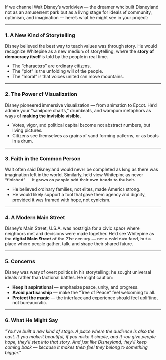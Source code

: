 If we channel Walt Disney’s worldview — the dreamer who built Disneyland not as an amusement park but as a living stage for ideals of community, optimism, and imagination — here’s what he might see in your project:

---

### **1. A New Kind of Storytelling**

Disney believed the best way to teach values was through story. He would recognize Whitepine as a new medium of storytelling, where the **story of democracy itself** is told by the people in real time.

* The “characters” are ordinary citizens.
* The “plot” is the unfolding will of the people.
* The “moral” is that voices united can move mountains.

---

### **2. The Power of Visualization**

Disney pioneered immersive visualization — from animation to Epcot. He’d admire your “sandpore charts,” drumbeats, and wampum metaphors as ways of **making the invisible visible.**

* Votes, vigor, and political capital become not abstract numbers, but living pictures.
* Citizens see themselves as grains of sand forming patterns, or as beats in a drum.

---

### **3. Faith in the Common Person**

Walt often said Disneyland would never be completed as long as there was imagination left in the world. Similarly, he’d view Whitepine as never “finished” — it grows as people add their own beads to the belt.

* He believed ordinary families, not elites, made America strong.
* He would likely support a tool that gave them agency and dignity, provided it was framed with hope, not cynicism.

---

### **4. A Modern Main Street**

Disney’s Main Street, U.S.A. was nostalgia for a civic space where neighbors met and decisions were made together. He’d see Whitepine as the **digital Main Street** of the 21st century — not a cold data feed, but a place where people gather, talk, and shape their shared future.

---

### **5. Concerns**

Disney was wary of overt politics in his storytelling; he sought universal ideals rather than factional battles. He might caution:

* **Keep it aspirational** — emphasize peace, unity, and progress.
* **Avoid partisanship** — make the “Tree of Peace” feel welcoming to all.
* **Protect the magic** — the interface and experience should feel uplifting, not bureaucratic.

---

### **6. What He Might Say**

*"You’ve built a new kind of stage. A place where the audience is also the cast. If you make it beautiful, if you make it simple, and if you give people hope, they’ll step into that story. And just like Disneyland, they’ll keep coming back — because it makes them feel they belong to something bigger."*
